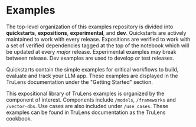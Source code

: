 # Examples

The top-level organization of this examples repository is divided into
**quickstarts**, **expositions**, **experimental**, and **dev**. Quickstarts are
actively maintained to work with every release. Expositions are verified to work
with a set of verified dependencies tagged at the top of the notebook which will
be updated at every *major* release. Experimental examples may break between
release. Dev examples are used to develop or test releases.

Quickstarts contain the simple examples for critical workflows to build,
evaluate and track your LLM app. These examples are displayed in the
TruLens documentation under the "Getting Started" section.

This expositional library of TruLens examples is organized by the component of
interest. Components include `/models`, `/frameworks` and `/vector-dbs`.
Use cases are also included under `/use_cases`. These examples can be found
in TruLens documentation as the TruLens cookbook.
